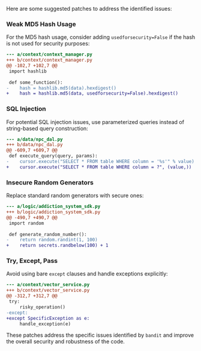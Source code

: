 Here are some suggested patches to address the identified issues:

### Weak MD5 Hash Usage

For the MD5 hash usage, consider adding `usedforsecurity=False` if the hash is not used for security purposes:

```diff
--- a/context/context_manager.py
+++ b/context/context_manager.py
@@ -102,7 +102,7 @@
 import hashlib
 
 def some_function():
-    hash = hashlib.md5(data).hexdigest()
+    hash = hashlib.md5(data, usedforsecurity=False).hexdigest()
```

### SQL Injection

For potential SQL injection issues, use parameterized queries instead of string-based query construction:

```diff
--- a/data/npc_dal.py
+++ b/data/npc_dal.py
@@ -609,7 +609,7 @@
 def execute_query(query, params):
-    cursor.execute("SELECT * FROM table WHERE column = '%s'" % value)
+    cursor.execute("SELECT * FROM table WHERE column = ?", (value,))
```

### Insecure Random Generators

Replace standard random generators with secure ones:

```diff
--- a/logic/addiction_system_sdk.py
+++ b/logic/addiction_system_sdk.py
@@ -490,7 +490,7 @@
 import random
 
 def generate_random_number():
-    return random.randint(1, 100)
+    return secrets.randbelow(100) + 1
```

### Try, Except, Pass

Avoid using bare `except` clauses and handle exceptions explicitly:

```diff
--- a/context/vector_service.py
+++ b/context/vector_service.py
@@ -312,7 +312,7 @@
 try:
     risky_operation()
-except:
+except SpecificException as e:
     handle_exception(e)
```

These patches address the specific issues identified by `bandit` and improve the overall security and robustness of the code.